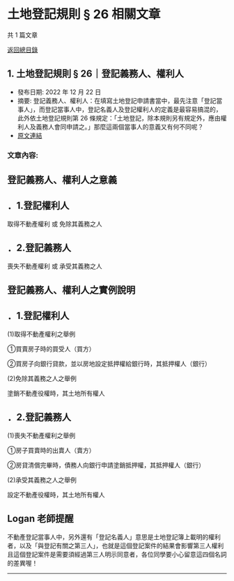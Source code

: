 # 土地登記規則 § 26 相關文章

共 1 篇文章

[返回總目錄](00_總目錄.md)

## 1. 土地登記規則 § 26｜登記義務人、權利人

- 發布日期: 2022 年 12 月 22 日
- 摘要: 登記義務人、權利人：在填寫土地登記申請書當中，最先注意「登記當事人」，而登記當事人中，登記名義人及登記權利人的定義是最容易搞混的，此外依土地登記規則第 26 條規定：「土地登記，除本規則另有規定外，應由權利人及義務人會同申請之。」那麼這兩個當事人的意義又有何不同呢？
- [原文連結](https://www.jasper-realestate.com/%e7%99%bb%e8%a8%98%e7%be%a9%e5%8b%99%e4%ba%ba%e6%ac%8a%e5%88%a9%e4%ba%ba/)

### 文章內容:

## 登記義務人、權利人之意義

## ．1.登記權利人

取得不動產權利 或 免除其義務之人

## ．2.登記義務人

喪失不動產權利 或 承受其義務之人

## 登記義務人、權利人之實例說明

## ．1.登記權利人

(1)取得不動產權利之舉例

①買賣房子時的買受人（買方）

②買房子向銀行貸款，並以房地設定抵押權給銀行時，其抵押權人（銀行）

(2)免除其義務之人之舉例

塗銷不動產役權時，其土地所有權人

## ．2.登記義務人

(1)喪失不動產權利之舉例

①房子買賣時的出賣人（賣方）

②房貸清償完畢時，債務人向銀行申請塗銷抵押權，其抵押權人（銀行）

(2)承受其義務之人之舉例

設定不動產役權時，其土地所有權人

## Logan 老師提醒

不動產登記當事人中，另外還有「登記名義人」意思是土地登記簿上載明的權利者，以及「與登記有關之第三人」，也就是這個登記案件的結果會影響第三人權利且這個登記案件是需要須經過第三人明示同意者，各位同學要小心留意這四個名詞的差異喔！

---

